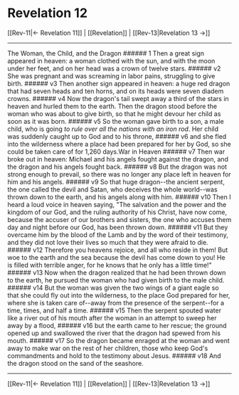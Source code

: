# Revelation 12

[[Rev-11|← Revelation 11]] | [[Revelation]] | [[Rev-13|Revelation 13 →]]
***

The Woman, the Child, and the Dragon ###### 1 Then a great sign appeared in heaven: a woman clothed with the sun, and with the moon under her feet, and on her head was a crown of twelve stars. ###### v2 She was pregnant and was screaming in labor pains, struggling to give birth. ###### v3 Then another sign appeared in heaven: a huge red dragon that had seven heads and ten horns, and on its heads were seven diadem crowns. ###### v4 Now the dragon's tail swept away a third of the stars in heaven and hurled them to the earth. Then the dragon stood before the woman who was about to give birth, so that he might devour her child as soon as it was born. ###### v5 So the woman gave birth to a son, a male child, who is going _to rule_ _over all the nations_ _with_ _an iron rod_. Her child was suddenly caught up to God and to his throne, ###### v6 and she fled into the wilderness where a place had been prepared for her by God, so she could be taken care of for 1,260 days.War in Heaven ###### v7 Then war broke out in heaven: Michael and his angels fought against the dragon, and the dragon and his angels fought back. ###### v8 But the dragon was not strong enough to prevail, so there was no longer any place left in heaven for him and his angels. ###### v9 So that huge dragon--the ancient serpent, the one called the devil and Satan, who deceives the whole world--was thrown down to the earth, and his angels along with him. ###### v10 Then I heard a loud voice in heaven saying, "The salvation and the power and the kingdom of our God, and the ruling authority of his Christ, have now come, because the accuser of our brothers and sisters, the one who accuses them day and night before our God, has been thrown down. ###### v11 But they overcame him by the blood of the Lamb and by the word of their testimony, and they did not love their lives so much that they were afraid to die. ###### v12 Therefore you heavens rejoice, and all who reside in them! But woe to the earth and the sea because the devil has come down to you! He is filled with terrible anger, for he knows that he only has a little time!" ###### v13 Now when the dragon realized that he had been thrown down to the earth, he pursued the woman who had given birth to the male child. ###### v14 But the woman was given the two wings of a giant eagle so that she could fly out into the wilderness, to the place God prepared for her, where she is taken care of--away from the presence of the serpent--for a time, times, and half a time. ###### v15 Then the serpent spouted water like a river out of his mouth after the woman in an attempt to sweep her away by a flood, ###### v16 but the earth came to her rescue; the ground opened up and swallowed the river that the dragon had spewed from his mouth. ###### v17 So the dragon became enraged at the woman and went away to make war on the rest of her children, those who keep God's commandments and hold to the testimony about Jesus. ###### v18 And the dragon stood on the sand of the seashore.

***
[[Rev-11|← Revelation 11]] | [[Revelation]] | [[Rev-13|Revelation 13 →]]
